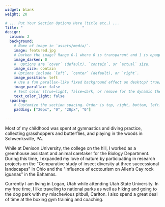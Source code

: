 ```yaml
---
widget: blank
weight: 20

# ... Put Your Section Options Here (title etc.) ...
Title: "                           "
design:
  column: 2
  background:
    # Name of image in `assets/media/`.
    image: featured.jpg
    # Darken the image? Range 0-1 where 0 is transparent and 1 is opaque.
    image_darken: 0
    #  Options are `cover` (default), `contain`, or `actual` size.
    image_size: contain
    # Options include `left`, `center` (default), or `right`.
    image_position: left
    # Use a fun parallax-like fixed background effect on desktop? true/false
    image_parallax: false
    # Text color (true=light, false=dark, or remove for the dynamic theme color).
    text_color_light: false
  spacing:
    # Customize the section spacing. Order is top, right, bottom, left.
    padding: ["20px", "0", "20px", "0"]
       
---
```



Most of my childhood was spent at gymnastics and diving practice, collecting grasshoppers and butterflies, and playing in the woods in Schwenksville, PA. 

While at Denison University, the college on the hill, I worked as a greenhouse assistant and animal caretaker for the Biology Department. During this time, I expanded my love of nature by participating in research projects on the "Comparative study of insect diversity at three successional landscapes" in Ohio and the "Influence of ecotourism on Allen’s Cay rock iguanas" in the Bahamas. 

Currently I am living in Logan, Utah while attending Utah State University. In my free time, I like traveling to national parks as well as hiking and going to the dog park with my mischevious pitbull, Carlton. I also spend a great deal of time at the boxing gym training and coaching. 
